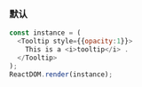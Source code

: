 ### 默认

<!--start-code-->
```js
const instance = (
  <Tooltip style={{opacity:1}}>
    This is a <i>tooltip</i> .
  </Tooltip>
);
ReactDOM.render(instance);
```
<!--end-code-->
